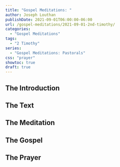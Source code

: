 ```yaml
---
title: "Gospel Meditations: "
author: Joseph Louthan
publishDate: 2021-09-01T06:00:00-06:00
url: /gospel-meditations/2021-09-01-2nd-timothy/
categories:
  - "Gospel Meditations"
tags:
  - "2 Timothy"
series:
  - "Gospel Meditations: Pastorals"
css: "prayer"
showtoc: true
draft: true
---
```

## The Introduction

## The Text


## The Meditation


## The Gospel

## The Prayer

<div style="font-variant: small-caps;">

</div>
&nbsp;

```text

```
